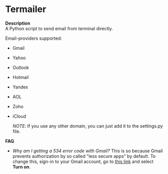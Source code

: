 Termailer
=========

**Description**  
A Python script to send email from terminal directly.  

Email-providers supported:

- Gmail
- Yahoo
- Outlook
- Hotmail
- Yandex
- AOL
- Zoho
- iCloud

    *NOTE*: If you use any other domain, you can just add it to the settings.py file.


**FAQ**
 - *Why am I getting a 534 error code with Gmail?*
 This is so because Gmail prevents authorization by so called "less secure apps" by default.
 To change this, sign-in to your Gmail account, go to [this link][1] and select **Turn on**.

[1]:https://www.google.com/settings/security/lesssecureapps
